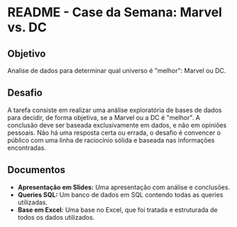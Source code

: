 # README - Case da Semana: Marvel vs. DC

## Objetivo

Analise de dados para determinar qual universo é "melhor": Marvel ou DC.

## Desafio

A tarefa consiste em realizar uma análise exploratória de bases de dados para decidir, de forma objetiva, se a Marvel ou a DC é "melhor". A conclusão deve ser baseada exclusivamente em dados, e não em opiniões pessoais. Não há uma resposta certa ou errada, o desafio é convencer o público com uma linha de raciocínio sólida e baseada nas informações encontradas.

## Documentos

* **Apresentação em Slides:** Uma apresentação com análise e conclusões.
* **Queries SQL:** Um banco de dados em SQL contendo todas as queries utilizadas.
* **Base em Excel:** Uma base no Excel, que foi tratada e estruturada de todos os dados utilizados.
